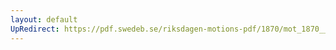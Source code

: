 ```yaml
---
layout: default
UpRedirect: https://pdf.swedeb.se/riksdagen-motions-pdf/1870/mot_1870__ak__00035/mot_1870__ak__00035_002.pdf
---
```

